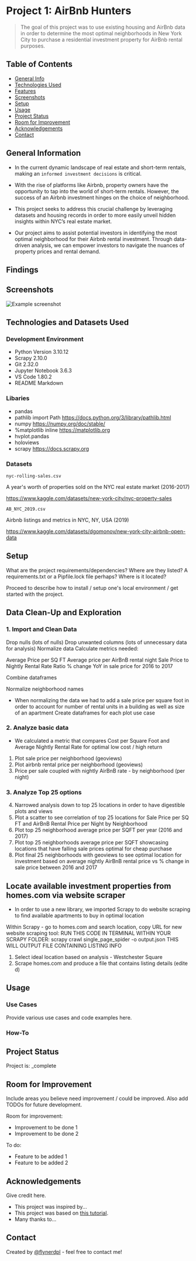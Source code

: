 # Project 1: AirBnb Hunters
> The goal of this project was to use existing housing and AirBnb data in order to determine the most optimal neighborhoods in New York City to purchase a residential investment property for AirBnb rental purposes.

## Table of Contents
* [General Info](#general-information)
* [Technologies Used](#technologies-used)
* [Features](#features)
* [Screenshots](#screenshots)
* [Setup](#setup)
* [Usage](#usage)
* [Project Status](#project-status)
* [Room for Improvement](#room-for-improvement)
* [Acknowledgements](#acknowledgements)
* [Contact](#contact)
<!-- * [License](#license) -->

## General Information
- In the current dynamic landscape of real estate and short-term rentals, making an `informed investment decisions` is critical.

- With the rise of platforms like Airbnb, property owners have the opportunity to tap into the world of short-term rentals. However, the success of an Airbnb investment hinges on the choice of neighborhood.

- This project seeks to address this crucial challenge by leveraging datasets and housing records in order to more easily unveil hidden insights within NYC’s real estate market.

- Our project aims to assist potential investors in identifying the most optimal neighborhood for their Airbnb rental investment. Through data-driven analysis, we can empower investors to navigate the nuances of property prices and rental demand.

## Findings

## Screenshots
![Example screenshot](./img/screenshot.png)
<!-- If you have screenshots you'd like to share, include them here. -->

## Technologies and Datasets Used
### Development Environment
- Python Version 3.10.12
- Scrapy 2.10.0
- Git 2.32.0
- Jupyter Notebook 3.6.3
- VS Code 1.80.2
- README Markdown

### Libaries
- pandas
- pathlib import Path https://docs.python.org/3/library/pathlib.html
- numpy  https://numpy.org/doc/stable/
- %matplotlib inline https://matplotlib.org
- hvplot.pandas
- holoviews
- scrapy https://docs.scrapy.org

### Datasets

`nyc-rolling-sales.csv`

A year's worth of properties sold on the NYC real estate market (2016-2017)

https://www.kaggle.com/datasets/new-york-city/nyc-property-sales


`AB_NYC_2019.csv`

Airbnb listings and metrics in NYC, NY, USA (2019)

https://www.kaggle.com/datasets/dgomonov/new-york-city-airbnb-open-data

## Setup
What are the project requirements/dependencies? Where are they listed? A requirements.txt or a Pipfile.lock file perhaps? Where is it located?

Proceed to describe how to install / setup one's local environment / get started with the project.


## Data Clean-Up and Exploration
### 1. Import and Clean Data

Drop nulls  (lots of nulls)
Drop unwanted columns (lots of unnecessary data for analysis)
Normalize data
Calculate metrics needed:

Average Price per SQ FT
Average price per AirBnB rental night
Sale Price to Nightly Rental Rate Ratio
% change YoY in sale price for 2016 to 2017

Combine dataframes

Normalize neighborhood names
- When normalizing the data we had to add a sale price per square foot in order to account for number of rental units in a building as well as size of an apartment
Create dataframes for each plot use case

### 2. Analyze basic data
- We calculated a metric that compares Cost per Square Foot and Average Nightly Rental Rate for optimal low cost / high return
1. Plot sale price per neighborhood (geoviews)
2. Plot airbnb rental price per neighborhood (geoviews)
3. Price per sale coupled with nightly AirBnB rate - by neighborhood (per night)
### 3. Analyze Top 25 options
4. Narrowed analysis down to top 25 locations in order to have digestible plots and views
5. Plot a scatter to see correlation of top 25 locations for Sale Price per SQ FT and AirBnB Rental Price per Night by Neighborhood
6. Plot top 25 neighborhood average price per SQFT per year (2016 and 2017)
7. Plot top 25 neighborhoods average price per SQFT showcasing locations that have falling sale prices optimal for cheap purchase
8. Plot final 25 neighborhoods with geoviews to see optimal location for investment based on average nightly AirBnB rental price vs % change in sale price between 2016 and 2017
## Locate available investment properties from homes.com via website scraper
- In order to use a new library, we imported Scrapy to do website scraping to find available apartments to buy in optimal location

Within Scrapy - go to homes.com and search location, copy URL for new website scraping tool:
RUN THIS CODE IN TERMINAL WITHIN YOUR SCRAPY FOLDER: scrapy crawl single_page_spider -o output.json
THIS WILL OUTPUT FILE CONTAINING LISTING INFO
1. Select ideal location based on analysis - Westchester Square
2. Scrape homes.com and produce a file that contains listing details (edite
d) 

## Usage
### Use Cases
Provide various use cases and code examples here.

### How-To

## Project Status
Project is: _complete


## Room for Improvement
Include areas you believe need improvement / could be improved. Also add TODOs for future development.

Room for improvement:
- Improvement to be done 1
- Improvement to be done 2

To do:
- Feature to be added 1
- Feature to be added 2


## Acknowledgements
Give credit here.
- This project was inspired by...
- This project was based on [this tutorial](https://www.example.com).
- Many thanks to...


## Contact
Created by [@flynerdpl](https://www.flynerd.pl/) - feel free to contact me!


<!-- Optional -->
<!-- ## License -->
<!-- This project is open source and available under the [... License](). -->

<!-- You don't have to include all sections - just the one's relevant to your project -->
